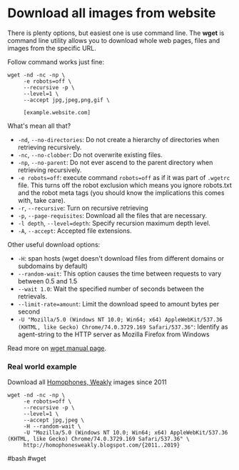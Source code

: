 # Download all images from website

There is plenty options, but easiest one is use command line. The **wget** is command line utility allows you to download whole web pages, files and images from the specific URL.

Follow command works just fine:

```shell
wget -nd -nc -np \
     -e robots=off \
     --recursive -p \
     --level=1 \
     --accept jpg,jpeg,png,gif \
     
     [example.website.com]
```

What's mean all that?

* `-nd`, `--no-directories`: Do not create a hierarchy of directories when retrieving recursively.
* `-nc`, `--no-clobber`: Do not overwrite existing files.
* `-np`, `--no-parent`: Do not ever ascend to the parent directory when retrieving recursively.
* `-e robots=off`: execute command `robots=off` as if it was part of
  `.wgetrc` file. This turns off the robot exclusion which means you ignore
  robots.txt and the robot meta tags (you should know the implications this comes with, take care).
* `-r`, `--recursive`: Turn on recursive retrieving
* `-p`, `--page-requisites`: Download all the files that are necessary.
* `-l depth`, `--level=depth`: Specify recursion maximum depth level.
* `-A`, `--accept`: Accepted file extensions.

Other useful download options:

* `-H`: span hosts (wget doesn't download files from different domains or subdomains by default)
* `--random-wait`: This option causes the time between requests to vary between 0.5 and 1.5
* `--wait 1.0`: Wait the specified number of seconds between the retrievals.
* `--limit-rate=amount`: Limit the download speed to amount bytes per second
* `-U "Mozilla/5.0 (Windows NT 10.0; Win64; x64) AppleWebKit/537.36 (KHTML, like Gecko) Chrome/74.0.3729.169 Safari/537.36"`: Identify as agent-string to the HTTP server as Mozilla Firefox from Windows

Read more on [wget manual page](https://www.gnu.org/software/wget/manual/wget.html).

### Real world example

Download all [Homophones, Weakly](http://homophonesweakly.blogspot.com/) images since 2011

```shell
wget -nd -nc -np \
     -e robots=off \
     --recursive -p \
     --level=1 \
     --accept jpg,jpeg \
     -H --random-wait \
     -U "Mozilla/5.0 (Windows NT 10.0; Win64; x64) AppleWebKit/537.36 (KHTML, like Gecko) Chrome/74.0.3729.169 Safari/537.36" \
     http://homophonesweakly.blogspot.com/{2011..2019}
```

#bash #wget